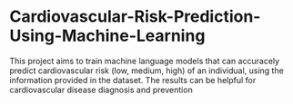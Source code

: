 # Cardiovascular-Risk-Prediction-Using-Machine-Learning
This project aims to train machine language models that can accuracely predict cardiovascular risk (low, medium, high) of an individual, using the information provided in the dataset. The results can be helpful for cardiovascular disease diagnosis and prevention
